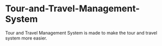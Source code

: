 # Tour-and-Travel-Management-System
Tour and Travel Management System is made to make the tour and travel system more easier.
